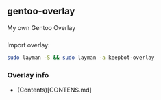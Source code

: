 ## gentoo-overlay
My own Gentoo Overlay

###
Import overlay:
```bash
sudo layman -S && sudo layman -a keepbot-overlay
```

### Overlay info
* (Contents)[CONTENS.md]

